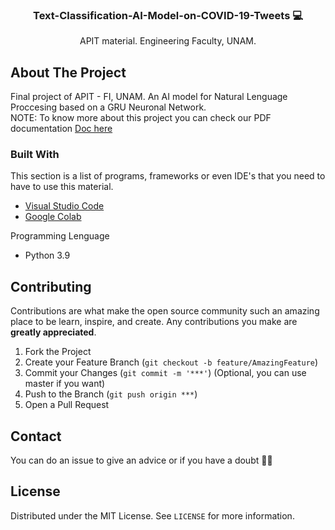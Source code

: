 <p align="center">
  <h3 align="center">Text-Classification-AI-Model-on-COVID-19-Tweets 💻</h3>

  <p align="center">
    APIT material. Engineering Faculty, UNAM.
  <p/>
</p>

<!-- ABOUT THE PROJECT -->
## About The Project

Final project of APIT - FI, UNAM. 
An AI model for Natural Lenguage Proccesing based on a GRU Neuronal Network.<br>
NOTE: To know more about this project you can check our PDF documentation [Doc here](https://github.com/aMurryFly/Text-Classification-AI-Model-on-COVID-19-Tweets/blob/main/final_project.pdf)


### Built With

This section is a list of programs, frameworks or even IDE's that you need to have to use this material.
-  [Visual Studio Code](https://code.visualstudio.com/)
-  [Google Colab](https://colab.research.google.com/notebooks/intro.ipynb#recent=true)

Programming Lenguage 
- Python 3.9


## Contributing
Contributions are what make the open source community such an amazing place to be learn, inspire, and create. Any contributions you make are **greatly appreciated**.

1. Fork the Project
2. Create your Feature Branch (`git checkout -b feature/AmazingFeature`)
3. Commit your Changes (`git commit -m '***'`) (Optional, you can use master if you want)
4. Push to the Branch (`git push origin ***`)  
5. Open a Pull Request

## Contact
You can do an issue to give an advice or if you have a doubt ✌🏻

## License 
Distributed under the MIT License. See `LICENSE` for more information.
